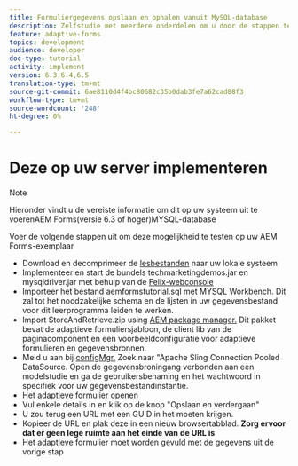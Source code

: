 ```yaml
---
title: Formuliergegevens opslaan en ophalen vanuit MySQL-database
description: Zelfstudie met meerdere onderdelen om u door de stappen te laten lopen die nodig zijn voor het opslaan en ophalen van formuliergegevens
feature: adaptive-forms
topics: development
audience: developer
doc-type: tutorial
activity: implement
version: 6.3,6.4,6.5
translation-type: tm+mt
source-git-commit: 6ae8110d4f4bc80682c35b0dab3fe7a62cad88f3
workflow-type: tm+mt
source-wordcount: '248'
ht-degree: 0%

---
```



# Deze op uw server implementeren

>[!NOTE]
Hieronder vindt u de vereiste informatie om dit op uw systeem uit te voerenAEM Forms(versie 6.3 of hoger)MYSQL-database

Voer de volgende stappen uit om deze mogelijkheid te testen op uw AEM Forms-exemplaar

* Download en decomprimeer de [lesbestanden](assets/store-retrieve-form-data.zip) naar uw lokale systeem
* Implementeer en start de bundels techmarketingdemos.jar en mysqldriver.jar met behulp van de [Felix-webconsole](http://localhost:4502/system/console/configMgr)
* Importeer het bestand aemformstutorial.sql met MYSQL Workbench. Dit zal tot het noodzakelijke schema en de lijsten in uw gegevensbestand voor dit leerprogramma leiden te werken.
* Import StoreAndRetrieve.zip using [AEM package manager.](http://localhost:4502/crx/packmgr/index.jsp) Dit pakket bevat de adaptieve formuliersjabloon, de client lib van de paginacomponent en een voorbeeldconfiguratie voor adaptieve formulieren en gegevensbronnen.
* Meld u aan bij [configMgr.](http://localhost:4502/system/console/configMgr) Zoek naar &quot;Apache Sling Connection Pooled DataSource. Open de gegevensbroningang verbonden aan een modelstudie en ga de gebruikersbenaming en het wachtwoord in specifiek voor uw gegevensbestandinstantie.
* Het [adaptieve formulier openen](http://localhost:4502/content/dam/formsanddocuments/demostoreandretrieveformdata/jcr:content?wcmmode=disabled)
* Vul enkele details in en klik op de knop &quot;Opslaan en verdergaan&quot;
* U zou terug een URL met een GUID in het moeten krijgen.
* Kopieer de URL en plak deze in een nieuw browsertabblad. **Zorg ervoor dat er geen lege ruimte aan het einde van de URL is**
* Het adaptieve formulier moet worden gevuld met de gegevens uit de vorige stap
